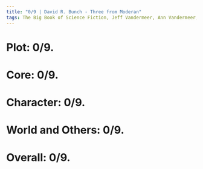 ```yaml
---
title: "0/9 | David R. Bunch - Three from Moderan"
tags: The Big Book of Science Fiction, Jeff Vandermeer, Ann Vandermeer, short story, novelette, science fiction, 1925-2000, 1971
---
```


# Plot: 0/9. 



# Core: 0/9. 



# Character: 0/9. 



# World and Others: 0/9. 



# Overall: 0/9. 


